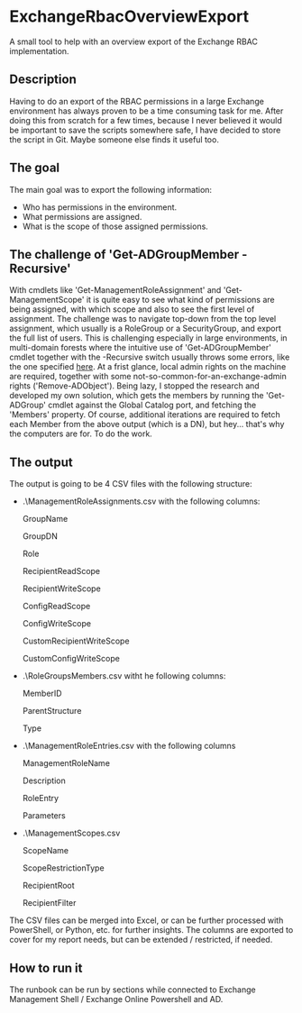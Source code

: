# ExchangeRbacOverviewExport
A small tool to help with an overview export of the Exchange RBAC implementation.

## Description
Having to do an export of the RBAC permissions in a large Exchange environment has always proven to be a time consuming task for me. 
After doing this from scratch for a few times, because I never believed it would be important to save the scripts somewhere safe, I have decided to store the script in Git.
Maybe someone else finds it useful too.

## The goal
The main goal was to export the following information:
- Who has permissions in the environment.
- What permissions are assigned.
- What is the scope of those assigned permissions.

## The challenge of 'Get-ADGroupMember -Recursive'
With cmdlets like 'Get-ManagementRoleAssignment' and 'Get-ManagementScope' it is quite easy to see what kind of permissions are being assigned, with which scope and also to see the first level of assignment. 
The challenge was to navigate top-down from the top level assignment, which usually is a RoleGroup or a SecurityGroup, and export the full list of users. 
This is challenging especially in large environments, in multi-domain forests where the intuitive use of 'Get-ADGroupMember' cmdlet together with the -Recursive switch usually throws some errors, like the one specified [here](https://learn.microsoft.com/en-us/troubleshoot/windows-server/identity/get-adgroupmember-error-remote-forest-members).
At a frist glance, local admin rights on the machine are required, together with some not-so-common-for-an-exchange-admin rights ('Remove-ADObject'). 
Being lazy, I stopped the research and developed my own solution, which gets the members by running the 'Get-ADGroup' cmdlet against the Global Catalog port, and fetching the 'Members' property. 
Of course, additional iterations are required to fetch each Member from the above output (which is a DN), but hey... that's why the computers are for. To do the work.

## The output
The output is going to be 4 CSV files with the following structure: 
- .\ManagementRoleAssignments.csv with the following columns:

   GroupName 

   GroupDN 

   Role 

   RecipientReadScope 

   RecipientWriteScope 

   ConfigReadScope

   ConfigWriteScope

   CustomRecipientWriteScope 

   CustomConfigWriteScope

- .\RoleGroupsMembers.csv witht he following columns:

   MemberID
        
   ParentStructure
   
   Type

- .\ManagementRoleEntries.csv with the following columns

   ManagementRoleName

   Description 

   RoleEntry 

   Parameters 

- .\ManagementScopes.csv

   ScopeName 

   ScopeRestrictionType 

   RecipientRoot 

   RecipientFilter 

The CSV files can be merged into Excel, or can be further processed with PowerShell, or Python, etc. for further insights. 
The columns are exported to cover for my report needs, but can be extended / restricted, if needed. 

## How to run it
The runbook can be run by sections while connected to Exchange Management Shell / Exchange Online Powershell and AD. 